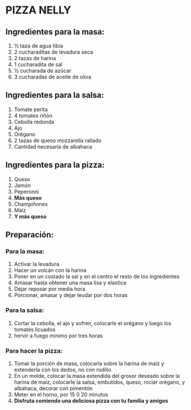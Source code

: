 # PIZZA NELLY

## Ingredientes para la masa:

1. ½ taza de agua tibia
2. 2 cucharaditas de levadura seca
3. 2 tazas de harina
4. 1 cucharadita de sal
5. ½ cucharada de azúcar
6. 3 cucharadas de aceite de oliva

## Ingredientes para la salsa:

1. Tomate perita
2. 4 tomates riñón
3. Cebolla redonda
4. Ajo
5. Orégano
6. 2 tazas de queso mozzarella rallado
7. Cantidad necesaria de albahaca

## Ingredientes para la pizza:

1. Queso
2. Jamón
3. Peperonni
4. **Más queso**
4. Champiñones
6. Maíz
7. **Y más queso**

## Preparación:

### Para la masa:

1. Activar la levadura
2. Hacer un volcán con la harina
3. Poner en un costado la sal y en el centro el resto de los ingredientes
4. Amasar hasta obtener una masa lisa y elastica
5. Dejar reposar por media hora
6. Porcionar, amasar y dejar leudar por dos horas

### Para la salsa:

1. Cortar la cebolla, el ajo y sofreir, colocarle el orégano y luego los tomates licuados
2. hervir a fuego minimo por tres horas

### Para hacer la pizza:

1. Tomar la porción de masa, colocarla sobre la harina de maíz y extenderla con los dedos, no con rodillo
2. En un molde, colocar la masa extendida del grosor deseado sobre la harina de maíz, colocarle la salsa, embutidos, queso, rociar orégano, y albahaca, decorar con pimentón
6. Meter en el horno, por 15 0 20 minutos
7. **Disfruta comiendo una deliciosa pizza con tu familia y amigos**
